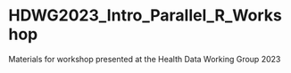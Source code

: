 # HDWG2023_Intro_Parallel_R_Workshop
Materials for workshop presented at the Health Data Working Group 2023 
